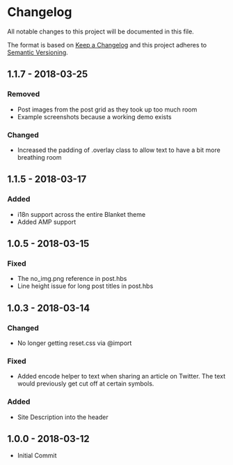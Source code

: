 # Changelog
All notable changes to this project will be documented in this file.

The format is based on [Keep a Changelog](http://keepachangelog.com/en/1.0.0/)
and this project adheres to [Semantic Versioning](http://semver.org/spec/v2.0.0.html).

## 1.1.7 - 2018-03-25
### Removed
- Post images from the post grid as they took up too much room
- Example screenshots because a working demo exists
### Changed
- Increased the padding of .overlay class to allow text to have a bit more breathing room

## 1.1.5 - 2018-03-17
### Added
- i18n support across the entire Blanket theme
- Added AMP support

## 1.0.5 - 2018-03-15
### Fixed
- The no_img.png reference in post.hbs
- Line height issue for long post titles in post.hbs

## 1.0.3 - 2018-03-14
### Changed
- No longer getting reset.css via @import
### Fixed
- Added encode helper to text when sharing an article on Twitter. The text would previously get cut off at certain symbols.
### Added
- Site Description into the header

## 1.0.0 - 2018-03-12
- Initial Commit
